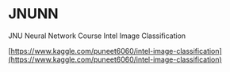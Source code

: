 # JNUNN
JNU Neural Network Course Intel Image Classification

[https://www.kaggle.com/puneet6060/intel-image-classification](https://www.kaggle.com/puneet6060/intel-image-classification)